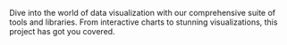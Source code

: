  Dive into the world of data visualization with our comprehensive suite of tools and libraries. From interactive charts to stunning visualizations, this project has got you covered.